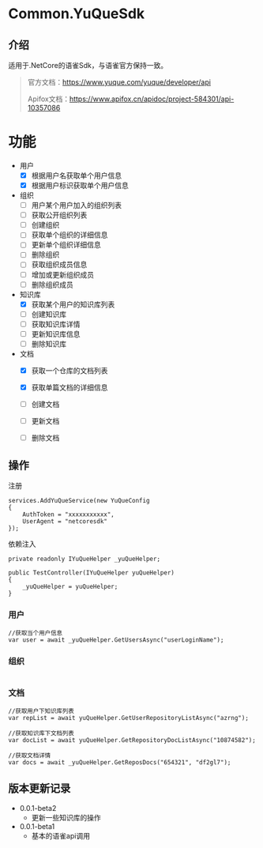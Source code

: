 # Common.YuQueSdk

## 介绍

适用于.NetCore的语雀Sdk，与语雀官方保持一致。

> 官方文档：https://www.yuque.com/yuque/developer/api
>
> Apifox文档：https://www.apifox.cn/apidoc/project-584301/api-10357086

#  功能

- 用户
  - [x] 根据用户名获取单个用户信息
  - [x] 根据用户标识获取单个用户信息
- 组织
  - [ ] 用户某个用户加入的组织列表
  - [ ] 获取公开组织列表
  - [ ] 创建组织
  - [ ] 获取单个组织的详细信息
  - [ ] 更新单个组织详细信息
  - [ ] 删除组织
  - [ ] 获取组织成员信息
  - [ ] 增加或更新组织成员
  - [ ] 删除组织成员
- 知识库
  - [x] 获取某个用户的知识库列表
  - [ ] 创建知识库
  - [ ] 获取知识库详情
  - [ ] 更新知识库信息
  - [ ] 删除知识库
- 文档
  - [x] 获取一个仓库的文档列表
  - [x] 获取单篇文档的详细信息
  - [ ] 创建文档
  - [ ] 更新文档
  - [ ] 删除文档


## 操作

注册

```
services.AddYuQueService(new YuQueConfig
{
    AuthToken = "xxxxxxxxxxx",
    UserAgent = "netcoresdk"
});
```

依赖注入

```
private readonly IYuQueHelper _yuQueHelper;

public TestController(IYuQueHelper yuQueHelper)
{
    _yuQueHelper = yuQueHelper;
}
```

### 用户

```
//获取当个用户信息
var user = await _yuQueHelper.GetUsersAsync("userLoginName");
```

### 组织

```

```

### 文档

```
//获取用户下知识库列表
var repList = await yuQueHelper.GetUserRepositoryListAsync("azrng");

//获取知识库下文档列表
var docList = await yuQueHelper.GetRepositoryDocListAsync("10874582");

//获取文档详情
var docs = await _yuQueHelper.GetReposDocs("654321", "df2gl7");
```

## 版本更新记录

* 0.0.1-beta2
  * 更新一些知识库的操作
* 0.0.1-beta1
  * 基本的语雀api调用